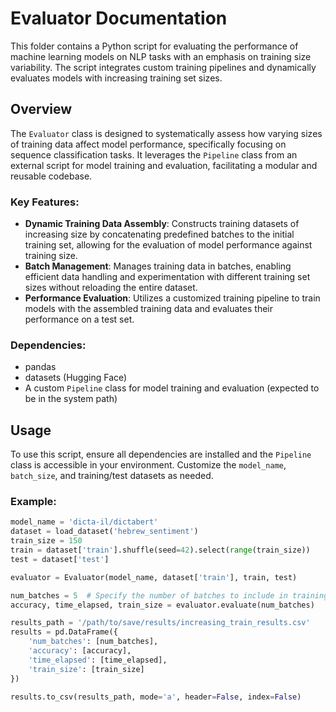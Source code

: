# Evaluator Documentation

This folder contains a Python script for evaluating the performance of machine learning models on NLP tasks with an emphasis on training size variability. The script integrates custom training pipelines and dynamically evaluates models with increasing training set sizes.

## Overview

The `Evaluator` class is designed to systematically assess how varying sizes of training data affect model performance, specifically focusing on sequence classification tasks. It leverages the `Pipeline` class from an external script for model training and evaluation, facilitating a modular and reusable codebase.

### Key Features:

- **Dynamic Training Data Assembly**: Constructs training datasets of increasing size by concatenating predefined batches to the initial training set, allowing for the evaluation of model performance against training size.
- **Batch Management**: Manages training data in batches, enabling efficient data handling and experimentation with different training set sizes without reloading the entire dataset.
- **Performance Evaluation**: Utilizes a customized training pipeline to train models with the assembled training data and evaluates their performance on a test set.

### Dependencies:

- pandas
- datasets (Hugging Face)
- A custom `Pipeline` class for model training and evaluation (expected to be in the system path)

## Usage

To use this script, ensure all dependencies are installed and the `Pipeline` class is accessible in your environment. Customize the `model_name`, `batch_size`, and training/test datasets as needed.

### Example:

```python
model_name = 'dicta-il/dictabert'
dataset = load_dataset('hebrew_sentiment')
train_size = 150
train = dataset['train'].shuffle(seed=42).select(range(train_size))
test = dataset['test']

evaluator = Evaluator(model_name, dataset['train'], train, test)

num_batches = 5  # Specify the number of batches to include in training
accuracy, time_elapsed, train_size = evaluator.evaluate(num_batches)

results_path = '/path/to/save/results/increasing_train_results.csv'
results = pd.DataFrame({
    'num_batches': [num_batches], 
    'accuracy': [accuracy], 
    'time_elapsed': [time_elapsed], 
    'train_size': [train_size]
})

results.to_csv(results_path, mode='a', header=False, index=False)
